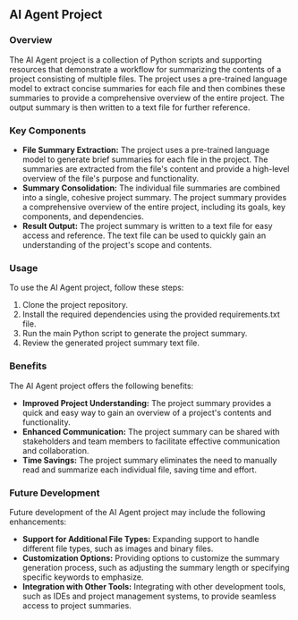 ## AI Agent Project

### Overview

The AI Agent project is a collection of Python scripts and supporting resources that demonstrate a workflow for summarizing the contents of a project consisting of multiple files. The project uses a pre-trained language model to extract concise summaries for each file and then combines these summaries to provide a comprehensive overview of the entire project. The output summary is then written to a text file for further reference.

### Key Components

- **File Summary Extraction:** The project uses a pre-trained language model to generate brief summaries for each file in the project. The summaries are extracted from the file's content and provide a high-level overview of the file's purpose and functionality.
- **Summary Consolidation:** The individual file summaries are combined into a single, cohesive project summary. The project summary provides a comprehensive overview of the entire project, including its goals, key components, and dependencies.
- **Result Output:** The project summary is written to a text file for easy access and reference. The text file can be used to quickly gain an understanding of the project's scope and contents.

### Usage

To use the AI Agent project, follow these steps:

1. Clone the project repository.
2. Install the required dependencies using the provided requirements.txt file.
3. Run the main Python script to generate the project summary.
4. Review the generated project summary text file.

### Benefits

The AI Agent project offers the following benefits:

- **Improved Project Understanding:** The project summary provides a quick and easy way to gain an overview of a project's contents and functionality.
- **Enhanced Communication:** The project summary can be shared with stakeholders and team members to facilitate effective communication and collaboration.
- **Time Savings:** The project summary eliminates the need to manually read and summarize each individual file, saving time and effort.

### Future Development

Future development of the AI Agent project may include the following enhancements:

- **Support for Additional File Types:** Expanding support to handle different file types, such as images and binary files.
- **Customization Options:** Providing options to customize the summary generation process, such as adjusting the summary length or specifying specific keywords to emphasize.
- **Integration with Other Tools:** Integrating with other development tools, such as IDEs and project management systems, to provide seamless access to project summaries.